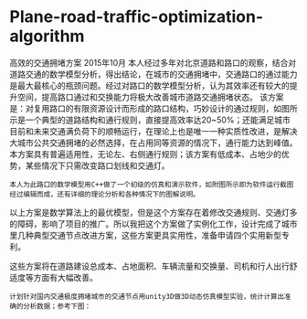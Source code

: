 # Plane-road-traffic-optimization-algorithm
高效的交通拥堵方案
2015年10月
	本人经过多年对北京道路和路口的观察，结合对道路交通的数学模型分析，得出结论，在城市的交通拥堵中，交通路口的通过能力是最大最核心的瓶颈问题。经过对路口的数学模型分析，认为其效率还有较大的提升空间，提高路口通过和交换能力将极大改善城市道路交通拥堵状态。
	该方案是：对复用路口的有限资源设计而形成的路口结构，巧妙设计的通过规则，如图所示是一个典型的道路结构和通行规则，直接提高效率达20~50%；还能满足城市目前和未来交通满负荷下的顺畅运行，在理论上也是唯一一种实质性改进，是解决大城市公共交通拥堵的必然选择，在占用同等资源的情况下，通行能力达到峰值。本方案具有普遍适用性，无论左、右侧通行规则；该方案有低成本、占地少的优势，某些情况下只需改变路口划线和交通灯。
	
	本人为此路口的数学模型用C++做了一个初级的仿真和演示软件，如附图所示即为软件运行截图经过编辑而成，还有详细的理论分析和各种情况下的图解说明。
 

以上方案是数学算法上的最优模型，但是这个方案存在着修改交通规则、交通灯多的障碍，影响了项目的推广。所以我把这个方案做了实例化工作，设计完成了城市里几种典型交通节点改进方案，这些方案更具实用性，准备申请四个实用新型专利。

这些方案将在道路建设总成本、占地面积、车辆流量和交换量、司机和行人出行舒适度等方面有大幅改善。

	计划针对国内交通极度拥堵城市的交通节点用unity3D做3D动态仿真模型实验，统计计算出准确的分析数据；参考下图：
 

